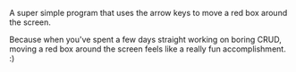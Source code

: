 A super simple program that uses the arrow keys to move a red box around the screen.

Because when you've spent a few days straight working on boring CRUD, moving a red box around the screen feels like a really fun accomplishment. :)